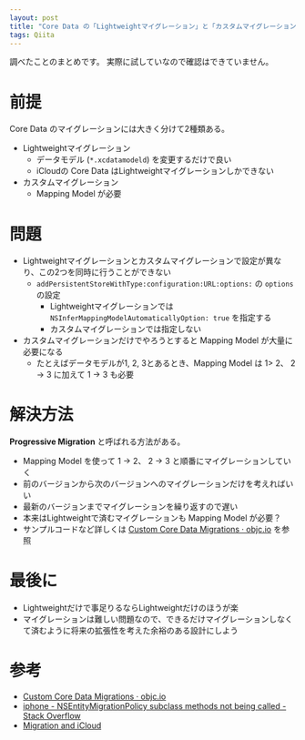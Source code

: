 ```yaml
---
layout: post
title: "Core Data の「Lightweightマイグレーション」と「カスタムマイグレーション」は混ぜられない"
tags: Qiita
---
```


調べたことのまとめです。
実際に試していなので確認はできていません。


# 前提
Core Data のマイグレーションには大きく分けて2種類ある。

- Lightweightマイグレーション
  - データモデル (`*.xcdatamodeld`) を変更するだけで良い
  - iCloudの Core Data はLightweightマイグレーションしかできない
- カスタムマイグレーション
  - Mapping Model が必要

# 問題
- Lightweightマイグレーションとカスタムマイグレーションで設定が異なり、この2つを同時に行うことができない
  - `addPersistentStoreWithType:configuration:URL:options:` の `options` の設定
      - Lightweightマイグレーションでは `NSInferMappingModelAutomaticallyOption: true` を指定する
      - カスタムマイグレーションでは指定しない
- カスタムマイグレーションだけでやろうとすると Mapping Model が大量に必要になる
  - たとえばデータモデルが1, 2, 3とあるとき、Mapping Model は 1> 2、 2 -> 3 に加えて 1 -> 3 も必要

# 解決方法
**Progressive Migration** と呼ばれる方法がある。

- Mapping Model を使って 1 -> 2、 2 -> 3 と順番にマイグレーションしていく
- 前のバージョンから次のバージョンへのマイグレーションだけを考えればいい
- 最新のバージョンまでマイグレーションを繰り返すので遅い
- 本来はLightweightで済むマイグレーションも Mapping Model が必要？
- サンプルコードなど詳しくは [Custom Core Data Migrations · objc.io](https://www.objc.io/issues/4-core-data/core-data-migration/) を参照

# 最後に
- Lightweightだけで事足りるならLightweightだけのほうが楽
- マイグレーションは難しい問題なので、できるだけマイグレーションしなくて済むように将来の拡張性を考えた余裕のある設計にしよう


# 参考
- [Custom Core Data Migrations · objc.io](https://www.objc.io/issues/4-core-data/core-data-migration/)
- [iphone - NSEntityMigrationPolicy subclass methods not being called - Stack Overflow](http://stackoverflow.com/questions/3651805/nsentitymigrationpolicy-subclass-methods-not-being-called)
- [Migration and iCloud](https://developer.apple.com/library/ios/documentation/Cocoa/Conceptual/CoreDataVersioning/vmCloud/vmCloud.html#//apple_ref/doc/uid/TP40004399-CH9-SW1)
